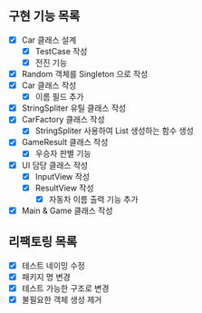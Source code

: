 ## 구현 기능 목록
- [x] Car 클래스 설계 
  - [x] TestCase 작성
  - [x] 전진 기능
- [x] Random 객체를 Singleton 으로 작성
- [x] Car 클래스 작성
  - [x] 이름 필드 추가
- [x] StringSpliter 유틸 클래스 작성
- [x] CarFactory 클래스 작성
  - [x] StringSpliter 사용하여 List<Car> 생성하는 함수 생성
- [x] GameResult 클래스 작성
  - [x] 우승자 판별 기능
- [x] UI 담당 클래스 작성
  - [x] InputView 작성
  - [x] ResultView 작성
    - [x] 자동차 이름 출력 기능 추가
- [x] Main & Game 클래스 작성

## 리팩토링 목록
- [x] 테스트 네이밍 수정
- [x] 패키지 명 변경
- [x] 테스트 가능한 구조로 변경
- [x] 불필요한 객체 생성 제거
